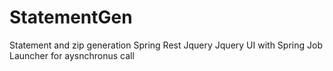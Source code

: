 # StatementGen
Statement and zip generation Spring Rest Jquery Jquery UI with Spring Job Launcher for aysnchronus call
